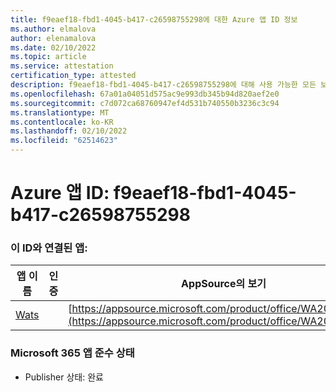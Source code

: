 ```yaml
---
title: f9eaef18-fbd1-4045-b417-c26598755298에 대한 Azure 앱 ID 정보
ms.author: elmalova
author: elenamalova
ms.date: 02/10/2022
ms.topic: article
ms.service: attestation
certification_type: attested
description: f9eaef18-fbd1-4045-b417-c26598755298에 대해 사용 가능한 모든 보안 및 규정 준수 정보입니다.
ms.openlocfilehash: 67a01a04051d575ac9e993db345b94d820aef2e0
ms.sourcegitcommit: c7d072ca68760947ef4d531b740550b3236c3c94
ms.translationtype: MT
ms.contentlocale: ko-KR
ms.lasthandoff: 02/10/2022
ms.locfileid: "62514623"
---
```

# <a name="azure-app-id-f9eaef18-fbd1-4045-b417-c26598755298"></a>Azure 앱 ID: f9eaef18-fbd1-4045-b417-c26598755298


### <a name="apps-associated-with-this-id"></a>이 ID와 연결된 앱:
| **앱 이름** | **인증** | **AppSource의 보기** |
|--------------|---------------|-----------------------|
| [Wats](https://docs.microsoft.com/microsoft-365-app-certification/forward/WA200003597) |  | [https://appsource.microsoft.com/product/office/WA200003597](https://appsource.microsoft.com/product/office/WA200003597) |

### <a name="microsoft-365-app-compliance-status"></a>Microsoft 365 앱 준수 상태
- Publisher 상태: 완료
